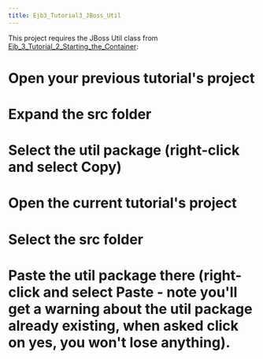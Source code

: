 ```yaml
---
title: Ejb3_Tutorial3_JBoss_Util
---
```

This project requires the JBoss Util class from [Ejb_3_Tutorial_2_Starting_the_Container](Ejb_3_Tutorial_2_Starting_the_Container):
# Open your previous tutorial's project
# Expand the **src** folder
# Select the **util** package (right-click and select **Copy**)
# Open the current tutorial's project
# Select the **src** folder
# Paste the **util** package there (right-click and select **Paste** - note you'll get a warning about the util package already existing, when asked click on **yes**, you won't lose anything).
